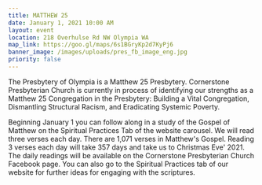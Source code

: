 ```yaml
---
title: MATTHEW 25
date: January 1, 2021 10:00 AM
layout: event
location: 218 Overhulse Rd NW Olympia WA
map_link: https://goo.gl/maps/6s1BGryKp2d7KyPj6
banner_image: /images/uploads/pres_fb_image_eng.jpg
priority: false
---
```

The Presbytery of Olympia is a Matthew 25 Presbytery. Cornerstone Presbyterian Church is currently in process of identifying our strengths as a Matthew 25 Congregation in the Presbytery: Building a Vital Congregation, Dismantling Structural Racism, and Eradicating Systemic Poverty.

Beginning January 1 you can follow along in a study of the Gospel of Matthew on the Spiritual Practices Tab of the website carousel.  We will read three verses each day.  There are 1,071 verses in Matthew's Gospel. Reading 3 verses each day will take 357 days and take us to Christmas Eve' 2021.  The daily readings will be available on the Cornerstone Presbyterian Church Facebook page.  You can also go to the Spiritual Practices tab of our website for further ideas for engaging with the scriptures.